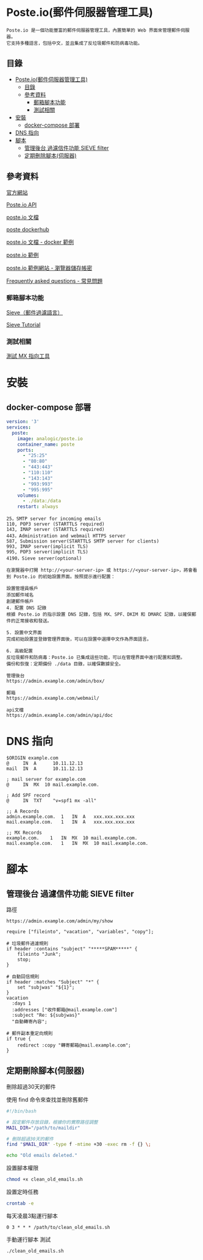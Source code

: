 # Poste.io(郵件伺服器管理工具)

```
Poste.io 是一個功能豐富的郵件伺服器管理工具，內置簡單的 Web 界面來管理郵件伺服器。
它支持多種語言，包括中文，並且集成了反垃圾郵件和防病毒功能。
```

## 目錄

- [Poste.io(郵件伺服器管理工具)](#posteio郵件伺服器管理工具)
  - [目錄](#目錄)
  - [參考資料](#參考資料)
    - [郵箱腳本功能](#郵箱腳本功能)
    - [測試相關](#測試相關)
- [安裝](#安裝)
  - [docker-compose 部署](#docker-compose-部署)
- [DNS 指向](#dns-指向)
- [腳本](#腳本)
  - [管理後台 過濾信件功能 SIEVE filter](#管理後台-過濾信件功能-sieve-filter)
  - [定期刪除腳本(伺服器)](#定期刪除腳本伺服器)

## 參考資料

[官方網站](https://poste.io/)

[Poste.io API](https://admin%40poste.io:admin@demo.poste.io/admin/api/doc)

[poste.io 文檔](https://poste.io/doc/)

[poste dockerhub](https://hub.docker.com/r/analogic/poste.io/)

[poste.io 文檔 - docker 範例](https://poste.io/open)

[poste.io 範例](https://poste.io/demo)

[poste.io 範例網站 - 瀏覽器儲存帳密](https://demo.poste.io/admin/login#admin@poste.io;admin)

[Frequently asked questions - 常見問題](https://poste.io/doc/faq)

### 郵箱腳本功能

[Sieve（郵件過濾語言）](http://en.wikipedia.org/wiki/Sieve_(mail_filtering_language))

[Sieve Tutorial](https://www.tty1.net/blog/2011/sieve-tutorial_en.html)

### 測試相關

[測試 MX 指向工具](https://mxtoolbox.com/SuperTool.aspx)

# 安裝

## docker-compose 部署

```yml
version: '3'
services:
  poste:
    image: analogic/poste.io
    container_name: poste
    ports:
      - "25:25"
      - "80:80"
      - "443:443"
      - "110:110"
      - "143:143"
      - "993:993"
      - "995:995"
    volumes:
      - ./data:/data
    restart: always
```

```
25，SMTP server for incoming emails
110, POP3 server (STARTTLS required)
143, IMAP server (STARTTLS required)
443，Administration and webmail HTTPS server
587, Submission server(STARTTLS SMTP server for clients)
993, IMAP server(implicit TLS)
995, POP3 server(implicit TLS)
4190，Sieve server(optional)
```

```
在瀏覽器中打開 http://<your-server-ip> 或 https://<your-server-ip>，將會看到 Poste.io 的初始設置界面。按照提示進行配置：

設置管理員帳戶
添加郵件域名
創建郵件帳戶
4. 配置 DNS 記錄
根據 Poste.io 的指示設置 DNS 記錄，包括 MX、SPF、DKIM 和 DMARC 記錄，以確保郵件的正常接收和發送。

5. 設置中文界面
完成初始設置並登錄管理界面後，可以在設置中選擇中文作為界面語言。

6. 高級配置
反垃圾郵件和防病毒：Poste.io 已集成這些功能，可以在管理界面中進行配置和調整。
備份和恢復：定期備份 ./data 目錄，以確保數據安全。
```

```
管理後台
https://admin.example.com/admin/box/

郵箱
https://admin.example.com/webmail/

api文檔
https://admin.example.com/admin/api/doc
```

# DNS 指向

```
$ORIGIN example.com
@     IN  A      10.11.12.13
mail  IN  A      10.11.12.13

; mail server for example.com
@     IN  MX  10 mail.example.com.

; Add SPF record
@     IN  TXT    "v=spf1 mx -all"
```

```
;; A Records
admin.example.com.	1	IN	A	xxx.xxx.xxx.xxx
mail.example.com.	1	IN	A	xxx.xxx.xxx.xxx

;; MX Records
example.com.	1	IN	MX	10 mail.example.com.
mail.example.com.	1	IN	MX	10 mail.example.com.
```

# 腳本

## 管理後台 過濾信件功能 SIEVE filter

路徑

`https://admin.example.com/admin/my/show`

```sieve
require ["fileinto", "vacation", "variables", "copy"];

# 垃圾郵件過濾規則
if header :contains "subject" "*****SPAM*****" {
    fileinto "Junk";
    stop;
}

# 自動回信規則
if header :matches "Subject" "*" {
    set "subjwas" "${1}";
}
vacation
  :days 1
  :addresses ["收件郵箱@mail.example.com"]
  :subject "Re: ${subjwas}"
  "自動轉寄內容";

# 郵件副本重定向規則
if true {
    redirect :copy "轉寄郵箱@mail.example.com";
}
```

## 定期刪除腳本(伺服器)

刪除超過30天的郵件

使用 find 命令來查找並刪除舊郵件

```sh
#!/bin/bash

# 設定郵件存放目錄，根據你的實際路徑調整
MAIL_DIR="/path/to/maildir"

# 刪除超過30天的郵件
find "$MAIL_DIR" -type f -mtime +30 -exec rm -f {} \;

echo "Old emails deleted."
```

設置腳本權限

```sh
chmod +x clean_old_emails.sh
```

設置定時任務

```sh
crontab -e
```

每天凌晨3點運行腳本

```
0 3 * * * /path/to/clean_old_emails.sh
```

手動運行腳本 測試

```sh
./clean_old_emails.sh
```
